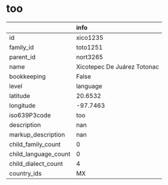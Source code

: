 # too
|                      | info                        |
|:---------------------|:----------------------------|
| id                   | xico1235                    |
| family_id            | toto1251                    |
| parent_id            | nort3265                    |
| name                 | Xicotepec De Juárez Totonac |
| bookkeeping          | False                       |
| level                | language                    |
| latitude             | 20.6532                     |
| longitude            | -97.7463                    |
| iso639P3code         | too                         |
| description          | nan                         |
| markup_description   | nan                         |
| child_family_count   | 0                           |
| child_language_count | 0                           |
| child_dialect_count  | 4                           |
| country_ids          | MX                          |